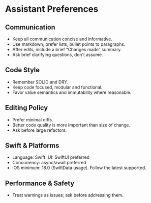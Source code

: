 # Assistant Preferences

## Communication
- Keep all communication concise and informative.
- Use markdown; prefer lists, bullet points to paragraphs. 
- After edits, include a brief “Changes made” summary.
- Ask brief clarifying questions, don't assume.

## Code Style
- Remember SOLID and DRY.
- Keep code focused, modular and functional.
- Favor value semantics and immutability where reasonable.

## Editing Policy
- Prefer minimal diffs.
- Better code quality is more important than size of change.
- Ask before large refactors.

## Swift & Platforms
- Language: Swift. UI: SwiftUI preferred
- Concurrency: async/await preferred
- iOS minimum: 18.0 (SwiftData usage). Follow the latest supported.

## Performance & Safety
- Treat warnings as issues; ask before addressing them. 
